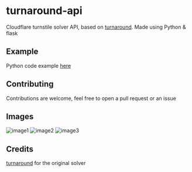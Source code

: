 # turnaround-api
Cloudflare turnstile solver API, based on [turnaround](https://github.com/Body-Alhoha/turnaround). Made using Python & flask

## Example
Python code example [here](https://github.com/Euro-pol/turnaround-api/blob/main/example.py)

## Contributing
Contributions are welcome, feel free to open a pull request or an issue

## Images
![image1](./images/image1.png)
![image2](./images/image2.png)
![image3](./images/image3.png)

## Credits
[turnaround](https://github.com/Body-Alhoha/turnaround/) for the original solver
